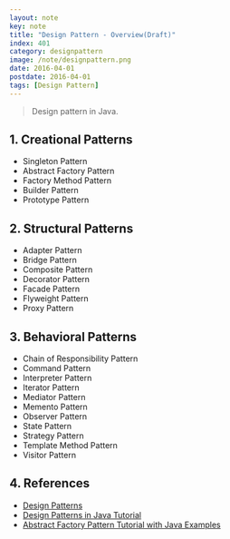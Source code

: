 ```yaml
---
layout: note
key: note
title: "Design Pattern - Overview(Draft)"
index: 401
category: designpattern
image: /note/designpattern.png
date: 2016-04-01
postdate: 2016-04-01
tags: [Design Pattern]
---
```


> Design pattern in Java.

## 1. Creational Patterns
* Singleton Pattern
* Abstract Factory Pattern
* Factory Method Pattern
* Builder Pattern
* Prototype Pattern

## 2. Structural Patterns
* Adapter Pattern
* Bridge Pattern
* Composite Pattern
* Decorator Pattern
* Facade Pattern
* Flyweight Pattern
* Proxy Pattern

## 3. Behavioral Patterns
* Chain of Responsibility Pattern
* Command Pattern
* Interpreter Pattern
* Iterator Pattern
* Mediator Pattern
* Memento Pattern
* Observer Pattern
* State Pattern
* Strategy Pattern
* Template Method Pattern
* Visitor Pattern

## 4. References
* [Design Patterns](https://sourcemaking.com/design_patterns)
* [Design Patterns in Java Tutorial](https://www.tutorialspoint.com/design_pattern/index.htm)
* [Abstract Factory Pattern Tutorial with Java Examples](https://dzone.com/articles/design-patterns-abstract-factory)
